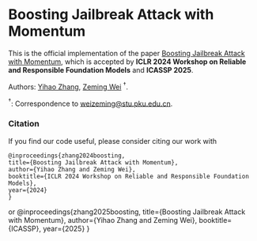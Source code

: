 # Boosting Jailbreak Attack with Momentum
This is the official implementation of the paper [Boosting Jailbreak Attack with Momentum](https://openreview.net/pdf?id=WCar0kfHCF), which is accepted by **ICLR 2024 Workshop on Reliable and Responsible Foundation Models** and **ICASSP 2025**.

Authors: [Yihao Zhang](https://zhang-yihao.github.io), [Zeming Wei](https://weizeming.github.io) ${}^{\dagger}$.

${}^{\dagger}$: Correspondence to <weizeming@stu.pku.edu.cn>.



### Citation

If you find our code useful, please consider citing our work with
```
@inproceedings{zhang2024boosting,
title={Boosting Jailbreak Attack with Momentum},
author={Yihao Zhang and Zeming Wei},
booktitle={ICLR 2024 Workshop on Reliable and Responsible Foundation Models},
year={2024}
}
```
or
@inproceedings{zhang2025boosting,
title={Boosting Jailbreak Attack with Momentum},
author={Yihao Zhang and Zeming Wei},
booktitle={ICASSP},
year={2025}
}
